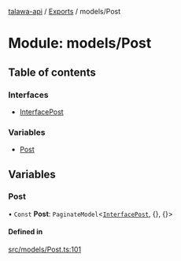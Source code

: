 [talawa-api](../README.md) / [Exports](../modules.md) / models/Post

# Module: models/Post

## Table of contents

### Interfaces

- [InterfacePost](../interfaces/models_Post.InterfacePost.md)

### Variables

- [Post](models_Post.md#post)

## Variables

### Post

• `Const` **Post**: `PaginateModel`<[`InterfacePost`](../interfaces/models_Post.InterfacePost.md), {}, {}\>

#### Defined in

[src/models/Post.ts:101](https://github.com/Nitya-Pasrija/talawa-api/blob/faae1c9/src/models/Post.ts#L101)
